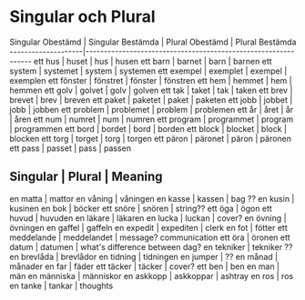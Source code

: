 # Singular och Plural

Singular Obestämd   |  Singular Bestämda    | Plural Obestämd   |   Plural Bestämda
--------------------|---------------------------------------------------------------
    ett hus         |       huset           |   hus             |   husen
    ett barn        |       barnet          |   barn            |   barnen
    ett system      |       systemet        |   system          |   systemen
    ett exempel     |       exemplet        |   exempel         |   exemplen
    ett fönster     |       fönstret        |   fönster         |   fönstren
    ett hem         |       hemmet          |   hem             |   hemmen
    ett golv        |       golvet          |   golv            |   golven
    ett tak         |       taket           |   tak             |   taken
    ett brev        |       brevet          |   brev            |   breven
    ett paket       |       paketet         |   paket           |   paketen
    ett jobb        |       jobbet          |   jobb            |   jobben
    ett problem     |       problemet       |   problem         |   problemen
    ett år          |       året            |   år              |   åren
    ett num         |       numret          |   num             |   numren
    ett program     |       programmet      |   program         |   programmen
    ett bord        |       bordet          |   bord            |   borden
    ett block       |       blocket         |   block           |   blocken
    ett torg        |       torget          |   torg            |   torgen
    ett päron       |       päronet         |   päron           |   päronen
    ett pass        |       passet          |   pass            |   passen



 Singular       |   Plural      |   Meaning
 ---------------------------------------------
 en matta       |   mattor
 en våning      |   våningen
 en kasse       |   kassen      |   bag ??
 en kusin       |   kusinen
 en bok         |   böcker
 ett snöre      |   snören      |   string??
 ett öga        |   ögon
 ett huvud      |   huvuden
 en läkare      |   läkaren
 en lucka       |   luckan      |   cover?
 en övning      |   övningen
 en gaffel      |   gaffeln
 en expedit     |   expediten   |   clerk
 en fot         |   fötter
 ett meddelande |   meddelandet | message? communication
 ett öra        |   öronen
 ett datum      |   datumen     | what's difference between dag?
 en tekniker    |   tekniker ??
 en brevlåda    |   brevlådor
 en tidning     |   tidningen
 en jumper      |   ??
 en månad       |   månader
 en far         |   fäder
 ett täcker     |   täcker      |   cover?
 ett ben        |   ben
 en man         |   män
 en människa    |   människor
 en askkopp     |   askkoppar   |   ashtray
 en ros         |   ros
 en tanke       |   tankar      |   thoughts




